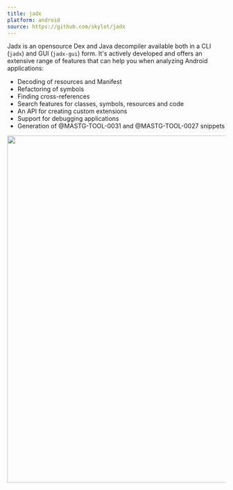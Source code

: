 ```yaml
---
title: jadx
platform: android
source: https://github.com/skylot/jadx
---
```


Jadx is an opensource Dex and Java decompiler available both in a CLI (`jadx`) and GUI (`jadx-gui`) form. It's actively developed and offers an extensive range of features that can help you when analyzing Android applications:

- Decoding of resources and Manifest
- Refactoring of symbols
- Finding cross-references
- Search features for classes, symbols, resources and code
- An API for creating custom extensions
- Support for debugging applications
- Generation of @MASTG-TOOL-0031 and @MASTG-TOOL-0027 snippets

<img src="Images/Tools/TOOL-0018-jadx-gui.png" width="800px" />
